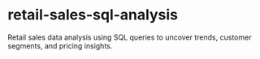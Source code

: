 # retail-sales-sql-analysis
Retail sales data analysis using SQL queries to uncover trends, customer segments, and pricing insights.
